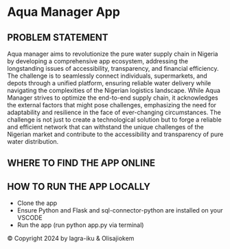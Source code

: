 # Aqua Manager App

## PROBLEM STATEMENT
Aqua manager aims to revolutionize the pure water supply chain in Nigeria by developing a comprehensive app ecosystem, addressing the longstanding issues of accessibility, transparency, and financial efficiency. 
The challenge is to seamlessly connect individuals, supermarkets, and depots through a unified platform, ensuring reliable water delivery while navigating the complexities of the Nigerian logistics landscape. 
While Aqua Manager strives to optimize the end-to-end supply chain, it acknowledges the external factors that might pose challenges, emphasizing the need for adaptability and resilience in the face of ever-changing circumstances. 
The challenge is not just to create a technological solution but to forge a reliable and efficient network that can withstand the unique challenges of the Nigerian market and contribute to the accessibility and transparency of pure water distribution.

## WHERE TO FIND THE APP ONLINE


## HOW TO RUN THE APP LOCALLY
- Clone the app
- Ensure Python and Flask and sql-connector-python are installed on your VSCODE
- Run the app (run python app.py via terminal)

&copy; Copyright 2024 by lagra-iku & Olisajiokem

